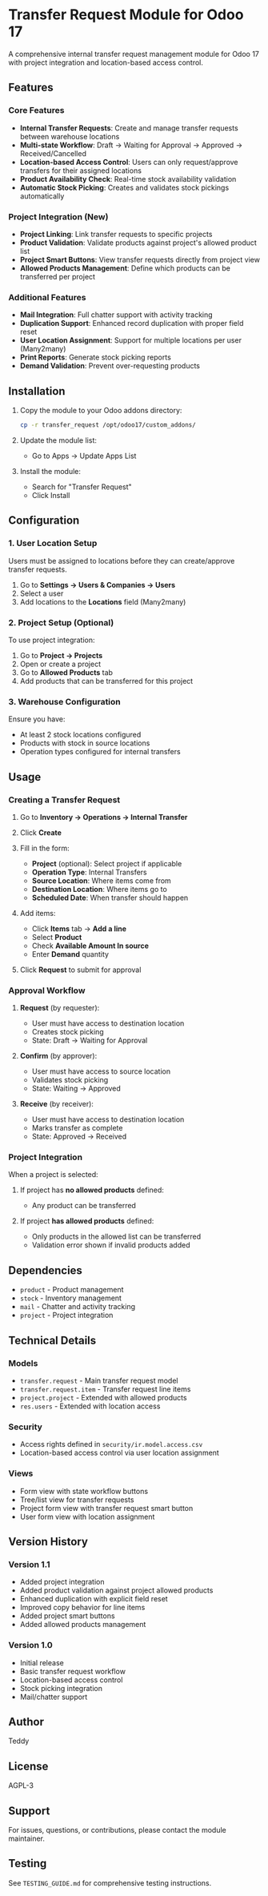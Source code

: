 # Transfer Request Module for Odoo 17

A comprehensive internal transfer request management module for Odoo 17 with project integration and location-based access control.

## Features

### Core Features
- **Internal Transfer Requests**: Create and manage transfer requests between warehouse locations
- **Multi-state Workflow**: Draft → Waiting for Approval → Approved → Received/Cancelled
- **Location-based Access Control**: Users can only request/approve transfers for their assigned locations
- **Product Availability Check**: Real-time stock availability validation
- **Automatic Stock Picking**: Creates and validates stock pickings automatically

### Project Integration (New)
- **Project Linking**: Link transfer requests to specific projects
- **Product Validation**: Validate products against project's allowed product list
- **Project Smart Buttons**: View transfer requests directly from project view
- **Allowed Products Management**: Define which products can be transferred per project

### Additional Features
- **Mail Integration**: Full chatter support with activity tracking
- **Duplication Support**: Enhanced record duplication with proper field reset
- **User Location Assignment**: Support for multiple locations per user (Many2many)
- **Print Reports**: Generate stock picking reports
- **Demand Validation**: Prevent over-requesting products

## Installation

1. Copy the module to your Odoo addons directory:
   ```bash
   cp -r transfer_request /opt/odoo17/custom_addons/
   ```

2. Update the module list:
   - Go to Apps → Update Apps List

3. Install the module:
   - Search for "Transfer Request"
   - Click Install

## Configuration

### 1. User Location Setup

Users must be assigned to locations before they can create/approve transfer requests.

1. Go to **Settings → Users & Companies → Users**
2. Select a user
3. Add locations to the **Locations** field (Many2many)

### 2. Project Setup (Optional)

To use project integration:

1. Go to **Project → Projects**
2. Open or create a project
3. Go to **Allowed Products** tab
4. Add products that can be transferred for this project

### 3. Warehouse Configuration

Ensure you have:
- At least 2 stock locations configured
- Products with stock in source locations
- Operation types configured for internal transfers

## Usage

### Creating a Transfer Request

1. Go to **Inventory → Operations → Internal Transfer**
2. Click **Create**
3. Fill in the form:
   - **Project** (optional): Select project if applicable
   - **Operation Type**: Internal Transfers
   - **Source Location**: Where items come from
   - **Destination Location**: Where items go to
   - **Scheduled Date**: When transfer should happen

4. Add items:
   - Click **Items** tab → **Add a line**
   - Select **Product**
   - Check **Available Amount In source**
   - Enter **Demand** quantity

5. Click **Request** to submit for approval

### Approval Workflow

1. **Request** (by requester):
   - User must have access to destination location
   - Creates stock picking
   - State: Draft → Waiting for Approval

2. **Confirm** (by approver):
   - User must have access to source location
   - Validates stock picking
   - State: Waiting → Approved

3. **Receive** (by receiver):
   - User must have access to destination location
   - Marks transfer as complete
   - State: Approved → Received

### Project Integration

When a project is selected:

1. If project has **no allowed products** defined:
   - Any product can be transferred

2. If project **has allowed products** defined:
   - Only products in the allowed list can be transferred
   - Validation error shown if invalid products added

## Dependencies

- `product` - Product management
- `stock` - Inventory management
- `mail` - Chatter and activity tracking
- `project` - Project integration

## Technical Details

### Models

- `transfer.request` - Main transfer request model
- `transfer.request.item` - Transfer request line items
- `project.project` - Extended with allowed products
- `res.users` - Extended with location access

### Security

- Access rights defined in `security/ir.model.access.csv`
- Location-based access control via user location assignment

### Views

- Form view with state workflow buttons
- Tree/list view for transfer requests
- Project form view with transfer request smart button
- User form view with location assignment

## Version History

### Version 1.1
- Added project integration
- Added product validation against project allowed products
- Enhanced duplication with explicit field reset
- Improved copy behavior for line items
- Added project smart buttons
- Added allowed products management

### Version 1.0
- Initial release
- Basic transfer request workflow
- Location-based access control
- Stock picking integration
- Mail/chatter support

## Author

Teddy

## License

AGPL-3

## Support

For issues, questions, or contributions, please contact the module maintainer.

## Testing

See `TESTING_GUIDE.md` for comprehensive testing instructions.
